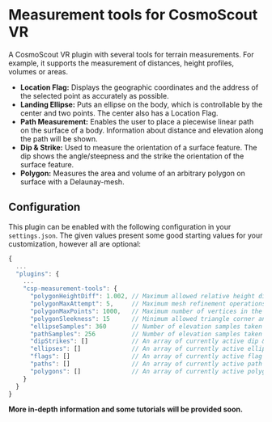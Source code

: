<!-- 
SPDX-FileCopyrightText: German Aerospace Center (DLR) <cosmoscout@dlr.de>
SPDX-License-Identifier: CC-BY-4.0
 -->

# Measurement tools for CosmoScout VR

A CosmoScout VR plugin with several tools for terrain measurements. For example, it supports the measurement of distances, height profiles, volumes or areas.

* **Location Flag:** Displays the geographic coordinates and the address of the selected point as accurately as possible.
* **Landing Ellipse:** Puts an ellipse on the body, which is controllable by the center and two points. The center also has a Location Flag.
* **Path Measurement:** Enables the user to place a piecewise linear path on the surface of a body. Information about distance and elevation along the path will be shown.
* **Dip & Strike:** Used to measure the orientation of a surface feature. The dip shows the angle/steepness and the strike the orientation of the surface feature.
* **Polygon:** Measures the area and volume of an arbitrary polygon on surface with a Delaunay-mesh.

## Configuration

This plugin can be enabled with the following configuration in your `settings.json`.
The given values present some good starting values for your customization, however all are optional:

```javascript
{
  ...
  "plugins": {
    ...
    "csp-measurement-tools": {
      "polygonHeightDiff": 1.002, // Maximum allowed relative height difference along an edge
      "polygonMaxAttempt": 5,     // Maximum mesh refinement operations
      "polygonMaxPoints": 1000,   // Maximum number of vertices in the generated mesh
      "polygonSleekness": 15      // Minimum allowed triangle corner angle
      "ellipseSamples": 360       // Number of elevation samples taken along the ellipse
      "pathSamples": 256          // Number of elevation samples taken between path control points
      "dipStrikes": []            // An array of currently active dip & strike tools.
      "ellipses": []              // An array of currently active ellipse tools.
      "flags": []                 // An array of currently active flag tools.
      "paths": []                 // An array of currently active path tools.
      "polygons": []              // An array of currently active polygon tools.
    }
  }
}
```

**More in-depth information and some tutorials will be provided soon.**
